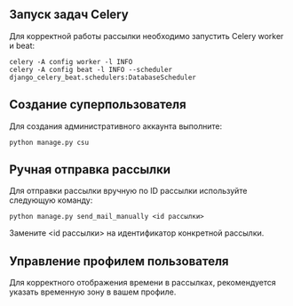 ## Запуск задач Celery

Для корректной работы рассылки необходимо запустить Celery worker и beat:

```
celery -A config worker -l INFO
celery -A config beat -l INFO --scheduler django_celery_beat.schedulers:DatabaseScheduler
```
## Создание суперпользователя

Для создания административного аккаунта выполните:

```
python manage.py csu
```

## Ручная отправка рассылки

Для отправки рассылки вручную по ID рассылки используйте следующую команду:

```
python manage.py send_mail_manually <id рассылки>
```
Замените <id рассылки> на идентификатор конкретной рассылки.

## Управление профилем пользователя

Для корректного отображения времени в рассылках, рекомендуется указать временную зону в вашем профиле.
